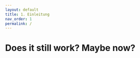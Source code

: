 ```yaml
---
layout: default
title: 1. Einleitung
nav_order: 1
permalink: /
---
```


# Does it still work? Maybe now?